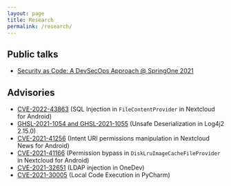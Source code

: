 ```yaml
---
layout: page
title: Research
permalink: /research/
---
```


## Public talks

* [Security as Code: A DevSecOps Approach @ SpringOne 2021](https://www.youtube.com/watch?v=HQ7oVA0-N1o)

## Advisories

* [CVE-2022-43863](https://securitylab.github.com/advisories/GHSL-2021-1007-Nextcloud_Android_app/#issue-1-sql-injection-in-filecontentprovider-ghsl-2021-1007) (SQL Injection in `FileContentProvider` in Nextcloud for Android)
* [GHSL-2021-1054 and GHSL-2021-1055](https://securitylab.github.com/advisories/GHSL-2021-1054_GHSL-2021-1055_log4j2/) (Unsafe Deserialization in Log4j2 2.15.0)
* [CVE-2021-41256](https://securitylab.github.com/advisories/GHSL-2021-1033_Nextcloud_News_for_Android/) (Intent URI permissions manipulation in Nextcloud News for Android)
* [CVE-2021-41166](https://securitylab.github.com/advisories/GHSL-2021-1007-Nextcloud_Android_app/#issue-2-permission-bypass-in-disklruimagecachefileprovider-ghsl-2021-1008) (Permission bypass in `DiskLruImageCacheFileProvider` in Nextcloud for Android)
* [CVE-2021-32651](https://github.com/theonedev/onedev/security/advisories/GHSA-5864-2496-4xjf) (LDAP injection in OneDev)
* [CVE-2021-30005](https://cve.mitre.org/cgi-bin/cvename.cgi?name=CVE-2021-30005) (Local Code Execution in PyCharm)
